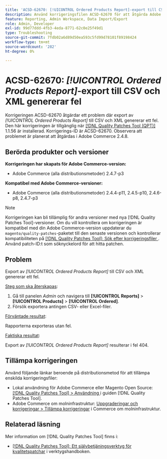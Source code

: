 ```yaml
---
title: 'ACSD-62670: [!UICONTROL Ordered Products Report]-export till CSV och XML genererar fel'
description: Använd korrigeringsfilen ACSD-62670 för att åtgärda Adobe Commerce-problemet när export av [!UICONTROL Ordered Products Report] till CSV och XML genererar ett fel.
feature: Reporting, Admin Workspace, Data Import/Export
role: Admin, Developer
exl-id: 99d77ddd-4fb3-4eda-8771-62c0e25f49d1
type: Troubleshooting
source-git-commit: 7fdb02a6d89d50ea593c5fd99d78101f89198424
workflow-type: tm+mt
source-wordcount: '282'
ht-degree: 0%

---
```


# ACSD-62670: *[!UICONTROL Ordered Products Report]*-export till CSV och XML genererar fel

Korrigeringen ACSD-62670 åtgärdar ett problem där export av *[!UICONTROL Ordered Products Report]* till CSV och XML genererar ett fel. Den här korrigeringen är tillgänglig när [[!DNL Quality Patches Tool (QPT)]](https://experienceleague.adobe.com/docs/commerce-operations/tools/quality-patches-tool/usage.html) 1.1.56 är installerad. Korrigerings-ID är ACSD-62670. Observera att problemet är planerat att åtgärdas i Adobe Commerce 2.4.8.

## Berörda produkter och versioner

**Korrigeringen har skapats för Adobe Commerce-version:**

* Adobe Commerce (alla distributionsmetoder) 2.4.7-p3

**Kompatibel med Adobe Commerce-versioner:**

* Adobe Commerce (alla distributionsmetoder) 2.4.4-p11, 2.4.5-p10, 2.4.6-p8, 2.4.7-p3

>[!NOTE]
>
>Korrigeringen kan bli tillämplig för andra versioner med nya [!DNL Quality Patches Tool]-versioner. Om du vill kontrollera om korrigeringen är kompatibel med din Adobe Commerce-version uppdaterar du `magento/quality-patches`-paketet till den senaste versionen och kontrollerar kompatibiliteten på [[!DNL Quality Patches Tool]: Sök efter korrigeringsfiler ](https://experienceleague.adobe.com/tools/commerce-quality-patches/index.html). Använd patch-ID:t som söknyckelord för att hitta patchen.

## Problem

Export av *[!UICONTROL Ordered Products Report]* till CSV och XML genererar ett fel.

<u>Steg som ska återskapas</u>:

1. Gå till panelen *Admin* och navigera till **[!UICONTROL Reports]** > **[!UICONTROL Products]** > **[!UICONTROL Ordered]**.
1. Försök exportera antingen CSV- eller Excel-filer.

<u>Förväntade resultat</u>:

Rapporterna exporteras utan fel.

<u>Faktiska resultat</u>:

Export av *[!UICONTROL Ordered Products Report]* resulterar i fel 404.

## Tillämpa korrigeringen

Använd följande länkar beroende på distributionsmetod för att tillämpa enskilda korrigeringsfiler:

* Lokal användning för Adobe Commerce eller Magento Open Source: [[!DNL Quality Patches Tool] > Användning ](/help/tools/quality-patches-tool/usage.md) i guiden [!DNL Quality Patches Tool].
* Adobe Commerce om molninfrastruktur: [Uppgraderingar och korrigeringar > Tillämpa korrigeringar](https://experienceleague.adobe.com/docs/commerce-cloud-service/user-guide/develop/upgrade/apply-patches.html) i Commerce om molninfrastruktur.

## Relaterad läsning

Mer information om [!DNL Quality Patches Tool] finns i:

* [[!DNL Quality Patches Tool]: Ett självbetjäningsverktyg för kvalitetspatchar](/help/tools/quality-patches-tool/quality-patches-tool-to-self-serve-quality-patches.md) i verktygshandboken.
